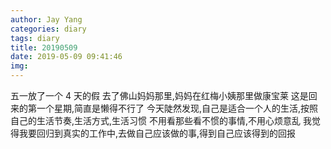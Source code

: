```yaml
---
author: Jay Yang
categories: diary
tags: diary
title: 20190509
date: 2019-05-09 09:41:46
img:
---
```


五一放了一个 4 天的假
去了佛山妈妈那里,妈妈在红梅小姨那里做康宝莱
这是回来的第一个星期,简直是懒得不行了
今天陡然发现,自己是适合一个人的生活,按照自己的生活节奏,生活方式,生活习惯
不用看那些看不惯的事情,不用心烦意乱
我觉得我要回归到真实的工作中,去做自己应该做的事,得到自己应该得到的回报
